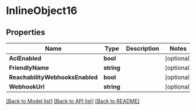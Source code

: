 # InlineObject16

## Properties

Name | Type | Description | Notes
------------ | ------------- | ------------- | -------------
**AclEnabled** | **bool** |  | [optional] 
**FriendlyName** | **string** |  | [optional] 
**ReachabilityWebhooksEnabled** | **bool** |  | [optional] 
**WebhookUrl** | **string** |  | [optional] 

[[Back to Model list]](../README.md#documentation-for-models) [[Back to API list]](../README.md#documentation-for-api-endpoints) [[Back to README]](../README.md)


